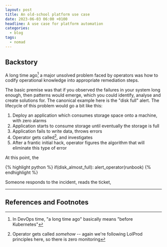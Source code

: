 ```yaml
---
layout: post
title: An old-school platform use case
date: 2023-06-03 06:00 +0100
headline: A use case for platform automation
categories:
  - blog
tags:
  - nomad
---
```


## Backstory

A long time ago[^DevOpsTime] a major unsolved problem faced by operators was how to codify operational knowledge into appropriate remediation steps.

The basic premise was that if you observed the failures in your system long enough, then patterns would emerge, which you could identify, analyse and create solutions for.
The canonical example here is the "disk full" alert.
The lifecycle of this problem would go a bit like this:

1. Deploy an application which consumes storage space onto a machine, with zero alarms
1. Application starts to consume storage until eventually the storage is full
1. Application fails to write data, throws errors
1. Operator gets called[^somehow], and investigates
1. After a frantic initial hack, operator figures the algorithm that will eliminate this type of error

At this point, the

{% highlight python %}
if(disk_almost_full):
  alert_operator(runbook)
{% endhighlight %}

Someone responds to the incident, reads the ticket,

---

## References and Footnotes

[^DevOpsTime]: In DevOps time, "a long time ago" basically means "before Kubernetes"
[^somehow]: Operator gets called _somehow_ -- again we're following LolProd principles here, so there is zero monitoring
